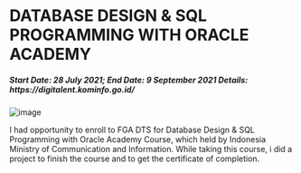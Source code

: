 <!DOCTYPE html>
<html>
<body>
<h1> DATABASE DESIGN & SQL PROGRAMMING WITH ORACLE ACADEMY </h1>
  <h5>  Start Date: 28 July 2021;
End Date: 9 September 2021
Details: https://digitalent.kominfo.go.id/
</h5>

![image](https://user-images.githubusercontent.com/84371817/133924988-e0b18ad4-999a-41bc-b961-d71e14386467.png)
<p>I had opportunity to enroll to FGA DTS for Database Design & SQL Programming with Oracle Academy Course, which held by Indonesia Ministry of Communication and Information. While taking this course, i did a project to finish the course and to get the certificate of completion. </p>
  

    
    

</body>
</html>
